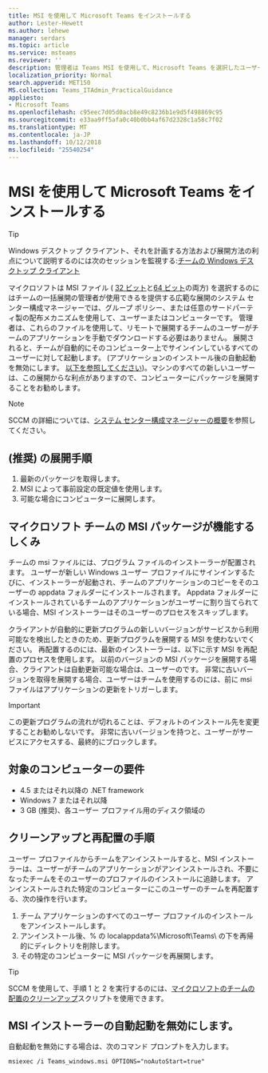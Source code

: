 ```yaml
---
title: MSI を使用して Microsoft Teams をインストールする
author: Lester-Hewett
ms.author: lehewe
manager: serdars
ms.topic: article
ms.service: msteams
ms.reviewer: ''
description: 管理者は Teams MSI を使用して、Microsoft Teams を選択したユーザーまたはコンピューターに一括展開することができます。
localization_priority: Normal
search.appverid: MET150
MS.collection: Teams_ITAdmin_PracticalGuidance
appliesto:
- Microsoft Teams
ms.openlocfilehash: c95eec7d05d0acb8e49c8236b1e9d5f498869c95
ms.sourcegitcommit: e33aa9ff5afa0c40b0bb4af67d2328c1a58c7f02
ms.translationtype: MT
ms.contentlocale: ja-JP
ms.lasthandoff: 10/12/2018
ms.locfileid: "25540254"
---
```

<a name="install-microsoft-teams-using-msi"></a>MSI を使用して Microsoft Teams をインストールする
=================================

> [!Tip]
> Windows デスクトップ クライアント、それを計画する方法および展開方法の利点について説明するのには次のセッションを監視する:[チームの Windows デスクトップ クライアント](https://aka.ms/teams-clients)

マイクロソフトは MSI ファイル ( [32 ビット](https://aka.ms/teams32bitmsi)と[64 ビット](https://aka.ms/teams64bitmsi)の両方) を選択するのにはチームの一括展開の管理者が使用できるを提供する広範な展開のシステム センター構成マネージャーでは、グループ ポリシー、または任意のサードパーティ製の配布メカニズムを使用して、ユーザーまたはコンピューターです。 管理者は、これらのファイルを使用して、リモートで展開するチームのユーザーがチームのアプリケーションを手動でダウンロードする必要はありません。 展開されると、チームが自動的にそのコンピューター上でサインインしているすべてのユーザーに対して起動します。 (アプリケーションのインストール後の自動起動を無効にします。 [以下を参照してください](#disable-auto-lanuch-for-the-msi-installer))。マシンのすべての新しいユーザーは、この展開からな利点がありますので、コンピューターにパッケージを展開することをお勧めします。 
 
> [!Note] 
> SCCM の詳細については、[システム センター構成マネージャーの概要](https://docs.microsoft.com/sccm/core/understand/introduction)を参照してください。

## <a name="deployment-procedure-recommended"></a>(推奨) の展開手順
1. 最新のパッケージを取得します。
2. MSI によって事前設定の既定値を使用します。
3. 可能な場合にコンピューターに展開します。

## <a name="how-the-microsoft-teams-msi-package-works"></a>マイクロソフト チームの MSI パッケージが機能するしくみ

チームの msi ファイルには、プログラム ファイルのインストーラーが配置されます。 ユーザーが新しい Windows ユーザー プロファイルにサインインするたびに、インストーラーが起動され、チームのアプリケーションのコピーをそのユーザーの appdata フォルダーにインストールされます。 Appdata フォルダーにインストールされているチームのアプリケーションがユーザーに割り当てられている場合、MSI インストーラーはそのユーザーのプロセスをスキップします。

クライアントが自動的に更新プログラムの新しいバージョンがサービスから利用可能なを検出したときのため、更新プログラムを展開する MSI を使わないでください。 再配置するのには、最新のインストーラーは、以下に示す MSI を再配置のプロセスを使用します。 以前のバージョンの MSI パッケージを展開する場合、クライアントは自動更新可能な場合は、ユーザーのです。 非常に古いバージョンを取得を展開する場合、ユーザーはチームを使用するのには、前に msi ファイルはアプリケーションの更新をトリガーします。 

> [!Important] 
> この更新プログラムの流れが切れることは、デフォルトのインストール先を変更することお勧めしないです。 非常に古いバージョンを持つと、ユーザーがサービスにアクセスする、最終的にブロックします。 


## <a name="target-computer-requirements"></a>対象のコンピューターの要件

- 4.5 またはそれ以降の .NET framework
- Windows 7 またはそれ以降
- 3 GB (推奨)、各ユーザー プロファイル用のディスク領域の

## <a name="clean-up-and-redeployment-procedure"></a>クリーンアップと再配置の手順
ユーザー プロファイルからチームをアンインストールすると、MSI インストーラーは、ユーザーがチームのアプリケーションがアンインストールされ、不要になったチームをそのユーザーのプロファイルのインストールに追跡します。 アンインストールされた特定のコンピューターにこのユーザーのチームを再配置する、次の操作を行います。

1. チーム アプリケーションのすべてのユーザー プロファイルのインストールをアンインストールします。 
2. アンインストール後、% の localappdata%\Microsoft\Teams\ の下を再帰的にディレクトリを削除します。 
3. その特定のコンピューターに MSI パッケージを再展開します。

> [!TIP] 
> SCCM を使用して、手順 1 と 2 を実行するのには、[マイクロソフトのチームの配置のクリーンアップ](scripts/Powershell-script-teams-deployment-clean-up.md)スクリプトを使用できます。    
                    
## <a name="disable-auto-launch-for-the-msi-installer"></a>MSI インストーラーの自動起動を無効にします。

自動起動を無効にする場合は、次のコマンド プロンプトを入力します。

```
msiexec /i Teams_windows.msi OPTIONS="noAutoStart=true"
```

